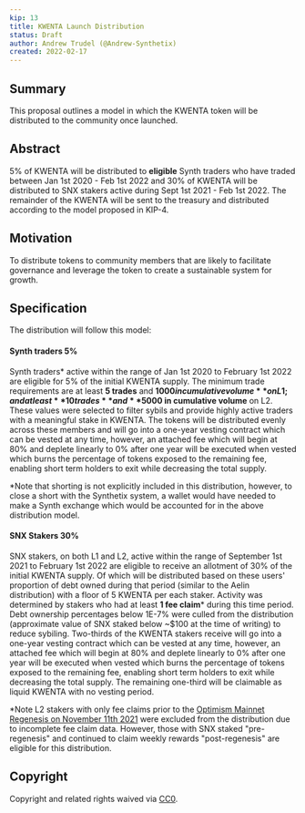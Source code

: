 ```yaml
---
kip: 13
title: KWENTA Launch Distribution 
status: Draft
author: Andrew Trudel (@Andrew-Synthetix)
created: 2022-02-17
---
```


## Summary

This proposal outlines a model in which the KWENTA token will be distributed to the community once launched. 

## Abstract

5% of KWENTA will be distributed to **eligible** Synth traders who have traded between Jan 1st 2020 - Feb 1st 2022 and 30% of KWENTA will be distributed to SNX stakers active during Sept 1st 2021 - Feb 1st 2022. The remainder of the KWENTA will be sent to the treasury and distributed according to the model proposed in KIP-4. 

## Motivation

To distribute tokens to community members that are likely to facilitate governance and leverage the token to create a sustainable system for growth. 

## Specification

The distribution will follow this model: 

#### Synth traders 5% 

Synth traders* active within the range of Jan 1st 2020 to February 1st 2022 are eligible for 5% of the initial KWENTA supply. The minimum trade requirements are at least **5 trades** and **$1000 in cumulative volume** on L1; and at least **10 trades** and **$5000 in cumulative volume** on L2. These values were selected to filter sybils and provide highly active traders with a meaningful stake in KWENTA. The tokens will be distributed evenly across these members and will go into a one-year vesting contract which can be vested at any time, however, an attached fee which will begin at 80% and deplete linearly to 0% after one year will be executed when vested which burns the percentage of tokens exposed to the remaining fee, enabling short term holders to exit while decreasing the total supply. 

*Note that shorting is not explicitly included in this distribution, however, to close a short with the Synthetix system, a wallet would have needed to make a Synth exchange which would be accounted for in the above distribution model. 


#### SNX Stakers 30% 


SNX stakers, on both L1 and L2, active within the range of September 1st 2021 to February 1st 2022 are eligible to receive an allotment of 30% of the initial KWENTA supply. Of which will be distributed based on these users' proportion of debt owned during that period (similar to the Aelin distribution) with a floor of 5 KWENTA per each staker. Activity was determined by stakers who had at least **1 fee claim*** during this time period. Debt ownership percentages below 1E-7% were culled from the distribution (approximate value of SNX staked below ~$100 at the time of writing) to reduce sybiling. Two-thirds of the KWENTA stakers receive will go into a one-year vesting contract which can be vested at any time, however, an attached fee which will begin at 80% and deplete linearly to 0% after one year will be executed when vested which burns the percentage of tokens exposed to the remaining fee, enabling short term holders to exit while decreasing the total supply. The remaining one-third will be claimable as liquid KWENTA with no vesting period. 

*Note L2 stakers with only fee claims prior to the [Optimism Mainnet Regenesis on November 11th 2021](https://twitter.com/optimismPBC/status/1451339513964359682?s=20&t=KxKrgJ6GSyUHcAqynpYJpQ) were excluded from the distribution due to incomplete fee claim data. However, those with SNX staked "pre-regenesis" and continued to claim weekly rewards "post-regenesis" are eligible for this distribution.

## Copyright

Copyright and related rights waived via [CC0](https://creativecommons.org/publicdomain/zero/1.0/).
